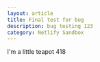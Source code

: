```yaml
---
layout: article
title: Final test for bug
description: bug testing 123
category: Netlify Sandbox
---
```

I﻿'m a little teapot 418